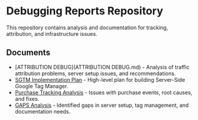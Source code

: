 # Debugging Reports Repository

This repository contains analysis and documentation for tracking, attribution, and infrastructure issues.

## Documents

- [ATTRIBUTION DEBUG](ATTRIBUTION DEBUG.md) - Analysis of traffic attribution problems, server setup issues, and recommendations.
- [SGTM Implementation Plan](sgtm_plan.md) - High-level plan for building Server-Side Google Tag Manager.
- [Purchase Tracking Analysis](purchase-tracking.md) - Issues with purchase events, root causes, and fixes.
- [GAPS Analysis](GAPS.md) - Identified gaps in server setup, tag management, and documentation needs.
